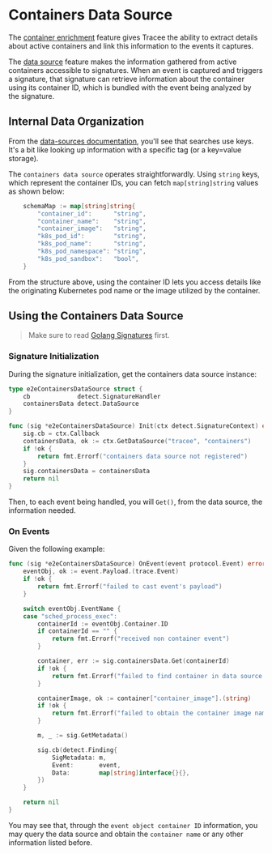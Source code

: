 # Containers Data Source

The [container enrichment](../../../install/container-engines.md) feature gives Tracee the ability to extract details about active containers and link this information to the events it captures.

The [data source](../overview.md) feature makes the information gathered from active containers accessible to signatures. When an event is captured and triggers a signature, that signature can retrieve information about the container using its container ID, which is bundled with the event being analyzed by the signature.

## Internal Data Organization

From the [data-sources documentation](../overview.md), you'll see that searches use keys. It's a bit like looking up information with a specific tag (or a key=value storage).

The `containers data source` operates straightforwardly. Using `string` keys, which represent the container IDs, you can fetch `map[string]string` values as shown below:

```go
    schemaMap := map[string]string{
        "container_id":      "string",
        "container_name":    "string",
        "container_image":   "string",
        "k8s_pod_id":        "string",
        "k8s_pod_name":      "string",
        "k8s_pod_namespace": "string",
        "k8s_pod_sandbox":   "bool",
    }
```

From the structure above, using the container ID lets you access details like the originating Kubernetes pod name or the image utilized by the container.

## Using the Containers Data Source

> Make sure to read [Golang Signatures](../../../events/custom/golang.md) first.

### Signature Initialization

During the signature initialization, get the containers data source instance:

```go
type e2eContainersDataSource struct {
    cb             detect.SignatureHandler
    containersData detect.DataSource
}

func (sig *e2eContainersDataSource) Init(ctx detect.SignatureContext) error {
    sig.cb = ctx.Callback
    containersData, ok := ctx.GetDataSource("tracee", "containers")
    if !ok {
        return fmt.Errorf("containers data source not registered")
    }
    sig.containersData = containersData
    return nil
}
```

Then, to each event being handled, you will `Get()`, from the data source, the information needed.

### On Events

Given the following example:

```go
func (sig *e2eContainersDataSource) OnEvent(event protocol.Event) error {
    eventObj, ok := event.Payload.(trace.Event)
    if !ok {
        return fmt.Errorf("failed to cast event's payload")
    }

    switch eventObj.EventName {
    case "sched_process_exec":
        containerId := eventObj.Container.ID
        if containerId == "" {
            return fmt.Errorf("received non container event")
        }

        container, err := sig.containersData.Get(containerId)
        if !ok {
            return fmt.Errorf("failed to find container in data source: %v", err)
        }

        containerImage, ok := container["container_image"].(string)
        if !ok {
            return fmt.Errorf("failed to obtain the container image name")
        }

        m, _ := sig.GetMetadata()

        sig.cb(detect.Finding{
            SigMetadata: m,
            Event:       event,
            Data:        map[string]interface{}{},
        })
    }

    return nil
}
```

You may see that, through the `event object container ID` information, you may query the data source and obtain the `container name` or any other information listed before.
